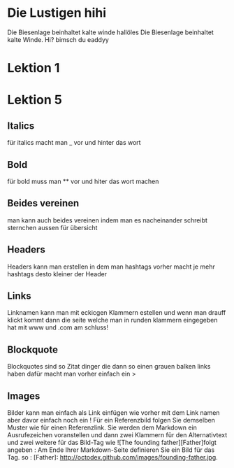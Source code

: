 # Die Lustigen hihi
Die Biesenlage beinhaltet kalte winde
hallöles
Die Biesenlage beinhaltet kalte Winde.
Hi?
bimsch du eaddyy

# Lektion 1

# Lektion 5

## Italics
für italics macht man _ vor und hinter das wort

## Bold
für bold muss man ** vor und hiter das wort machen

## Beides vereinen
man kann auch beides vereinen indem man es nacheinander schreibt sternchen aussen für übersicht

## Headers
Headers kann man erstellen in dem man hashtags vorher macht je mehr hashtags desto kleiner der Header

## Links
Linknamen kann man mit eckicgen Klammern estellen und wenn man drauff klickt kommt dann die seite welche man in runden klammern eingegeben hat mit www und .com am schluss!

## Blockquote
Blockquotes sind so Zitat dinger die dann so einen grauen balken links haben dafür macht man vorher einfach ein > 

## Images
Bilder kann man einfach als Link einfügen wie vorher mit dem Link namen aber davor einfach noch ein !
Für ein Referenzbild folgen Sie demselben Muster wie für einen Referenzlink. Sie werden dem Markdown ein Ausrufezeichen voranstellen und dann zwei Klammern für den Alternativtext und zwei weitere für das Bild-Tag wie ![The founding father][Father]folgt angeben : Am Ende Ihrer Markdown-Seite definieren Sie ein Bild für das Tag. so : [Father]: http://octodex.github.com/images/founding-father.jpg. 